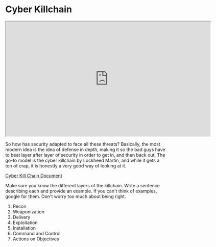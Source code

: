 # Cyber Killchain

<iframe allowfullscreen height="360" src="https://www.youtube.com/embed/v3YAi82gR84?wmode=opaque" width="640"></iframe>  

So how has security adapted to face all these threats? Basically, the
most modern idea is the idea of defense in depth, making it so the bad
guys have to beat layer after layer of security in order to get in, and
then back out. The go-to model is the cyber killchain by Lockheed
Martin, and while it gets a ton of crap, it is honestly a very good way
of looking at it.

<a
href="https://www.lockheedmartin.com/content/dam/lockheed-martin/rms/documents/cyber/Gaining_the_Advantage_Cyber_Kill_Chain.pdf"
rel="noopener" target="_blank">Cyber Kill Chain Document</a>

Make sure you know the different layers of the killchain. Write a
sentence describing each and provide an example. If you can't think of
examples, google for them. Don't worry too much about being right.

1.  Recon
2.  Weaponization
3.  Delivery
4.  Exploitation
5.  Installation
6.  Command and Control
7.  Actions on Objectives
